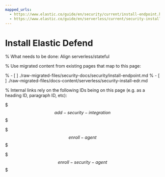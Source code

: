 ```yaml
---
mapped_urls:
  - https://www.elastic.co/guide/en/security/current/install-endpoint.html
  - https://www.elastic.co/guide/en/serverless/current/security-install-edr.html
---
```


# Install Elastic Defend

% What needs to be done: Align serverless/stateful

% Use migrated content from existing pages that map to this page:

% - [ ] ./raw-migrated-files/security-docs/security/install-endpoint.md
% - [ ] ./raw-migrated-files/docs-content/serverless/security-install-edr.md

% Internal links rely on the following IDs being on this page (e.g. as a heading ID, paragraph ID, etc):

$$$add-security-integration$$$

$$$enroll-agent$$$

$$$enroll-security-agent$$$